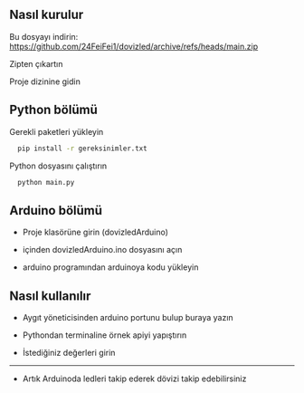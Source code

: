 
## Nasıl kurulur

Bu dosyayı indirin: https://github.com/24FeiFei1/dovizled/archive/refs/heads/main.zip

Zipten çıkartın

Proje dizinine gidin

## Python bölümü

Gerekli paketleri yükleyin

```bash
  pip install -r gereksinimler.txt
```

Python dosyasını çalıştırın

```bash
  python main.py
```

## Arduino bölümü

- Proje klasörüne girin (dovizledArduino)

- içinden dovizledArduino.ino dosyasını açın

- arduino programından arduinoya kodu yükleyin

## Nasıl kullanılır

- Aygıt yöneticisinden arduino portunu bulup buraya yazın

- Pythondan terminaline örnek apiyi yapıştırın

- İstediğiniz değerleri girin

- - -

- Artık Arduinoda ledleri takip ederek dövizi takip edebilirsiniz
